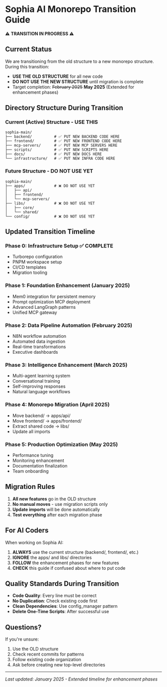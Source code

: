 # Sophia AI Monorepo Transition Guide

⚠️ **TRANSITION IN PROGRESS** ⚠️

## Current Status

We are transitioning from the old structure to a new monorepo structure. During this transition:
- **USE THE OLD STRUCTURE** for all new code
- **DO NOT USE THE NEW STRUCTURE** until migration is complete
- Target completion: ~~February 2025~~ **May 2025** (Extended for enhancement phases)

## Directory Structure During Transition

### Current (Active) Structure - USE THIS
```
sophia-main/
├── backend/          # ✅ PUT NEW BACKEND CODE HERE
├── frontend/         # ✅ PUT NEW FRONTEND CODE HERE  
├── mcp-servers/      # ✅ PUT NEW MCP SERVERS HERE
├── scripts/          # ✅ PUT NEW SCRIPTS HERE
├── docs/             # ✅ PUT NEW DOCS HERE
└── infrastructure/   # ✅ PUT NEW INFRA CODE HERE
```

### Future Structure - DO NOT USE YET
```
sophia-main/
├── apps/             # ❌ DO NOT USE YET
│   ├── api/
│   ├── frontend/
│   └── mcp-servers/
├── libs/             # ❌ DO NOT USE YET
│   ├── core/
│   └── shared/
└── config/           # ❌ DO NOT USE YET
```

## Updated Transition Timeline

### Phase 0: Infrastructure Setup ✅ COMPLETE
- Turborepo configuration
- PNPM workspace setup
- CI/CD templates
- Migration tooling

### Phase 1: Foundation Enhancement (January 2025)
- Mem0 integration for persistent memory
- Prompt optimization MCP deployment
- Advanced LangGraph patterns
- Unified MCP gateway

### Phase 2: Data Pipeline Automation (February 2025)
- N8N workflow automation
- Automated data ingestion
- Real-time transformations
- Executive dashboards

### Phase 3: Intelligence Enhancement (March 2025)
- Multi-agent learning system
- Conversational training
- Self-improving responses
- Natural language workflows

### Phase 4: Monorepo Migration (April 2025)
- Move backend/ → apps/api/
- Move frontend/ → apps/frontend/
- Extract shared code → libs/
- Update all imports

### Phase 5: Production Optimization (May 2025)
- Performance tuning
- Monitoring enhancement
- Documentation finalization
- Team onboarding

## Migration Rules

1. **All new features** go in the OLD structure
2. **No manual moves** - use migration scripts only
3. **Update imports** will be done automatically
4. **Test everything** after each migration phase

## For AI Coders

When working on Sophia AI:
1. **ALWAYS** use the current structure (backend/, frontend/, etc.)
2. **IGNORE** the apps/ and libs/ directories
3. **FOLLOW** the enhancement phases for new features
4. **CHECK** this guide if confused about where to put code

## Quality Standards During Transition

- **Code Quality**: Every line must be correct
- **No Duplication**: Check existing code first
- **Clean Dependencies**: Use config_manager pattern
- **Delete One-Time Scripts**: After successful use

## Questions?

If you're unsure:
1. Use the OLD structure
2. Check recent commits for patterns
3. Follow existing code organization
4. Ask before creating new top-level directories

---

*Last updated: January 2025 - Extended timeline for enhancement phases* 